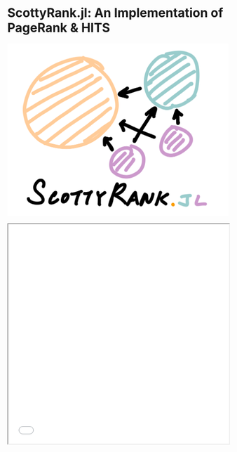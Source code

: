 # ScottyRank.jl: An Implementation of PageRank & HITS

![ScottyRank Logo](img/scottyrank-logo.png)

<html><head><title>ScottyRank.jl: An Implementation of PageRank & HITS</title></head><body><iframe src="tex/scottyrank.pdf" width="100%" height="500px"></iframe></body></html>
